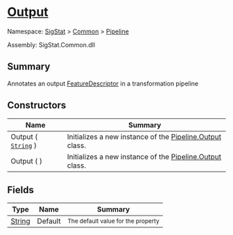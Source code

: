 # [Output](./Output.md)

Namespace: [SigStat]() > [Common](./../README.md) > [Pipeline](./README.md)

Assembly: SigStat.Common.dll

## Summary
Annotates an output [FeatureDescriptor](https://github.com/hargitomi97/sigstat/blob/master/docs/md/SigStat/Common/FeatureDescriptor.md) in a transformation pipeline

## Constructors

| Name | Summary | 
| --- | --- | 
| Output ( [`String`](https://docs.microsoft.com/en-us/dotnet/api/System.String) ) | Initializes a new instance of the [Pipeline.Output](https://github.com/hargitomi97/sigstat/blob/master/docs/md/SigStat/Common/Pipeline/Output.md) class. | 
| Output (  ) | Initializes a new instance of the [Pipeline.Output](https://github.com/hargitomi97/sigstat/blob/master/docs/md/SigStat/Common/Pipeline/Output.md) class. | 


## Fields

| Type | Name | Summary | 
| --- | --- | --- | 
| [String](https://docs.microsoft.com/en-us/dotnet/api/System.String) | Default | <sub>The default value for the property</sub> | 



